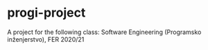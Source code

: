 # progi-project
A project for the following class: Software Engineering (Programsko inženjerstvo), FER 2020/21
